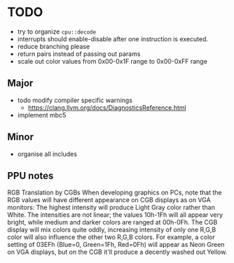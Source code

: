 # TODO

- try to organize `cpu::decode`
- interrupts should enable-disable after one instruction is executed.
- reduce branching please
- return pairs instead of passing out params
- scale out color values from 0x00-0x1F range to 0x00-0xFF range

## Major
- todo modify compiler specific warnings 
  - https://clang.llvm.org/docs/DiagnosticsReference.html
- implement mbc5

## Minor
- organise all includes

## PPU notes

RGB Translation by CGBs
When developing graphics on PCs, note that the RGB values will have different appearance on CGB displays as on VGA monitors:
The highest intensity will produce Light Gray color rather than White. The intensities are not linear; the values 10h-1Fh will all appear very bright, while medium and darker colors are ranged at 00h-0Fh.
The CGB display will mix colors quite oddly, increasing intensity of only one R,G,B color will also influence the other two R,G,B colors.
For example, a color setting of 03EFh (Blue=0, Green=1Fh, Red=0Fh) will appear as Neon Green on VGA displays, but on the CGB it'll produce a decently washed out Yellow.
